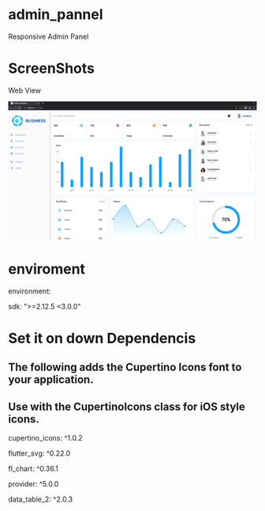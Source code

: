 # admin_pannel
 Responsive Admin Panel

# ScreenShots
 Web View

 ![img_1.png](img_1.png)

# enviroment
 environment:

 sdk: ">=2.12.5 <3.0.0"
 
# Set it on down Dependencis
## The following adds the Cupertino Icons font to your application.
## Use with the CupertinoIcons class for iOS style icons.
 cupertino_icons: ^1.0.2 

 flutter_svg: ^0.22.0

 fl_chart: ^0.36.1

 provider: ^5.0.0

 data_table_2: ^2.0.3
 
